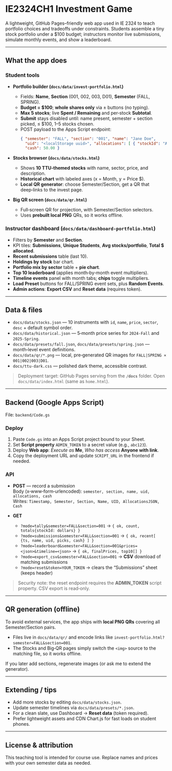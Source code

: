 # IE2324CH1 Investment Game

A lightweight, GitHub Pages–friendly web app used in IE 2324 to teach portfolio choices and tradeoffs under constraints. Students assemble a tiny stock portfolio under a $100 budget; instructors monitor live submissions, simulate monthly events, and show a leaderboard.

---

## What the app does

### Student tools
- **Portfolio builder (`docs/data/invest-portfolio.html`)**  
  - Fields: **Name**, **Section** (001, 002, 003, D01), **Semester** (FALL, SPRING).  
  - **Budget = $100**; **whole shares only** via ± buttons (no typing).  
  - **Max 5 stocks**; live **Spent / Remaining** and per‑stock **Subtotal**.  
  - **Submit** stays disabled until: name present, semester + section picked, ≤ $100, 1–5 stocks chosen.  
  - POST payload to the Apps Script endpoint:  
    ```json
    { "semester": "FALL", "section": "001", "name": "Jane Doe",
      "uid": "<localStorage uuid>", "allocations": [ { "stockId": "AAPL", "shares": 2, "price": 25, "amount": 50 } ],
      "cash": 50.00 }
    ```

- **Stocks browser (`docs/data/stocks.html`)**  
  - Shows **10 TTU‑themed stocks** with name, sector, price, and description.  
  - **Historical chart** with labeled axes (x = Month, y = Price $).  
  - **Local QR generator**: choose Semester/Section, get a QR that deep‑links to the invest page.

- **Big QR screen (`docs/data/qr.html`)**  
  - Full‑screen QR for projection, with Semester/Section selectors.  
  - Uses **prebuilt local PNG** QRs, so it works offline.

### Instructor dashboard (`docs/data/dashboard-portfolio.html`)
- Filters by **Semester** and **Section**.  
- KPI tiles: **Submissions**, **Unique Students**, **Avg stocks/portfolio**, **Total $ allocated**.  
- **Recent submissions** table (last 10).  
- **Holdings by stock** bar chart.  
- **Portfolio mix by sector** table + **pie chart**.  
- **Top 10 leaderboard** (applies month‑by‑month event multipliers).  
- **Timeline events** panel with month tabs; **chips** toggle multipliers.  
- **Load Preset** buttons for FALL/SPRING event sets, plus **Random Events**.  
- **Admin actions**: **Export CSV** and **Reset data** (requires token).

---

## Data & files

- `docs/data/stocks.json` — 10 instruments with `id`, `name`, `price`, `sector`, `desc` + default symbol order.  
- `docs/data/historical.json` — 5‑month price series for `2024-Fall` and `2025-Spring`.  
- `docs/data/presets/fall.json`, `docs/data/presets/spring.json` — month‑level event definitions.  
- `docs/data/qr/*.png` — local, pre‑generated QR images for `FALL|SPRING × 001|002|003|D01`.  
- `docs/ttu-dark.css` — polished dark theme, accessible contrast.  

> Deployment target: GitHub Pages serving from the **`/docs`** folder. Open `docs/data/index.html` (same as `home.html`).

---

## Backend (Google Apps Script)

File: `backend/Code.gs`

### Deploy
1. Paste `Code.gs` into an Apps Script project bound to your Sheet.  
2. Set **Script property** `ADMIN_TOKEN` to a secret value (e.g., `abc123`).  
3. Deploy **Web app**: *Execute as* **Me**, *Who has access* **Anyone with link**.  
4. Copy the deployment URL and update `SCRIPT_URL` in the frontend if needed.

### API

- **POST** — record a submission  
  Body (x‑www‑form‑urlencoded): `semester, section, name, uid, allocations, cash`  
  Writes: `Timestamp, Semester, Section, Name, UID, AllocationsJSON, Cash`

- **GET**  
  - `?mode=tally&semester=FALL&section=001` → `{ ok, count, totals{stockId: dollars} }`  
  - `?mode=submissions&semester=FALL&section=001` → `{ ok, recent[ {ts, name, uid, picks, cash} ] }`  
  - `?mode=leaderboard&semester=FALL&section=001&prices=<json>&timeline=<json>` → `{ ok, finalPrices, top10[] }`  
  - `?mode=export_csv&semester=FALL&section=001` → **CSV** download of matching submissions  
  - `?mode=reset&token=YOUR_TOKEN` → clears the “Submissions” sheet (keeps header)

> Security note: the reset endpoint requires the **ADMIN_TOKEN** script property. CSV export is read‑only.

---

## QR generation (offline)

To avoid external services, the app ships with **local PNG QRs** covering all Semester/Section pairs.  
- Files live in `docs/data/qr/` and encode links like `invest-portfolio.html?semester=FALL&section=001`.  
- The Stocks and Big‑QR pages simply switch the `<img>` source to the matching file, so it works offline.

If you later add sections, regenerate images (or ask me to extend the generator).

---

## Extending / tips

- Add more stocks by editing `docs/data/stocks.json`.  
- Update semester timelines via `docs/data/presets/*.json`.  
- For a clean slate, use Dashboard → **Reset data** (token required).  
- Prefer lightweight assets and CDN Chart.js for fast loads on student phones.

---

## License & attribution

This teaching tool is intended for course use. Replace names and prices with your own semester data as needed.
